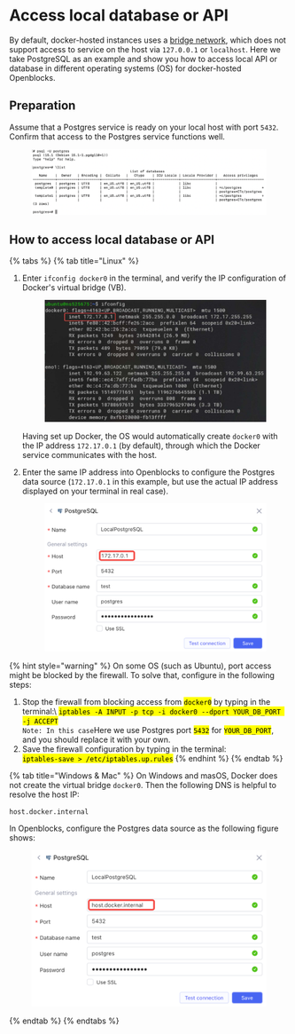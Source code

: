 # Access local database or API

By default, docker-hosted instances uses a [bridge network](https://docs.docker.com/network/bridge/), which does not support access to service on the host via `127.0.0.1` or `localhost`. Here we take PostgreSQL as an example and show you how to access local API or database in different operating systems (OS) for docker-hosted Openblocks.

## Preparation

Assume that a Postgres service is ready on your local host with port `5432`. Confirm that access to the Postgres service functions well.

<figure><img src="../.gitbook/assets/access-local-pre.png" alt=""><figcaption></figcaption></figure>

## How to access local database or API

{% tabs %}
{% tab title="Linux" %}
1.  Enter `ifconfig docker0` in the terminal, and verify the IP configuration of Docker's virtual bridge (VB).

    <figure><img src="../.gitbook/assets/access-local-linux.png" alt=""><figcaption></figcaption></figure>

    Having set up Docker, the OS would automatically create `docker0` with the IP address `172.17.0.1` (by default), through which the Docker service communicates with the host.
2.  Enter the same IP address into Openblocks to configure the Postgres data source (`172.17.0.1` in this example, but use the actual IP address displayed on your terminal in real case).



    <figure><img src="../.gitbook/assets/access-local-linux-2.png" alt=""><figcaption></figcaption></figure>

{% hint style="warning" %}
On some OS (such as Ubuntu), port access might be blocked by the firewall. To solve that, configure in the following steps:

1. Stop the firewall from blocking access from <mark style="background-color:yellow;">`docker0`</mark> by typing in the terminal:\ <mark style="background-color:blue;"></mark><mark style="background-color:yellow;">`iptables -A INPUT -p tcp -i docker0 --dport YOUR_DB_PORT -j ACCEPT`</mark>\
   `Note: In this case`Here we use Postgres port <mark style="background-color:yellow;">`5432`</mark> for <mark style="background-color:yellow;">`YOUR_DB_PORT`</mark>, and you should replace it with your own.
2. Save the firewall configuration by typing in the terminal:\
   <mark style="background-color:yellow;">`iptables-save > /etc/iptables.up.rules`</mark>
{% endhint %}
{% endtab %}

{% tab title="Windows & Mac" %}
On Windows and masOS, Docker does not create the virtual bridge `docker0`. Then the following DNS is helpful to resolve the host IP:

```
host.docker.internal
```

In Openblocks, configure the Postgres data source as the following figure shows:



<figure><img src="../.gitbook/assets/access-local-win-mac.png" alt=""><figcaption></figcaption></figure>
{% endtab %}
{% endtabs %}
